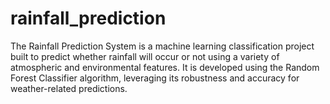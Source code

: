 # rainfall_prediction
The Rainfall Prediction System is a machine learning classification project built to predict whether rainfall will occur or not using a variety of atmospheric and environmental features. It is developed using the Random Forest Classifier algorithm, leveraging its robustness and accuracy for weather-related predictions.
